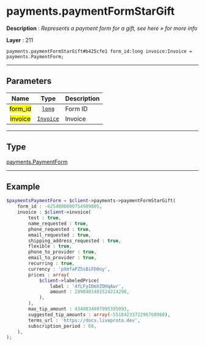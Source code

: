 # payments.paymentFormStarGift

**Description** : *Represents a payment form for a gift, see here » for more info*

**Layer** : 211

```tl
payments.paymentFormStarGift#b425cfe1 form_id:long invoice:Invoice = payments.PaymentForm;
```

---

## Parameters

| Name | Type | Description |
| :---: | :---: | :--- |
| <mark>form_id</mark> | [`long`](type/long) | Form ID |
| <mark>invoice</mark> | [`Invoice`](type/Invoice) | Invoice |

---

## Type

[payments.PaymentForm](type/payments.PaymentForm)

---

## Example

```php
$paymentsPaymentForm = $client->payments->paymentFormStarGift(
	form_id : -6254800000754989805,
	invoice : $client->invoice(
		test : true,
		name_requested : true,
		phone_requested : true,
		email_requested : true,
		shipping_address_requested : true,
		flexible : true,
		phone_to_provider : true,
		email_to_provider : true,
		recurring : true,
		currency : 'pXmfaPZ5sBiFD0oy',
		prices : array(
			$client->labeledPrice(
				label : '4fLFyIDmXZOHqAwr',
				amount : 2890401401524214298,
			),
		),
		max_tip_amount : 4349834997995395093,
		suggested_tip_amounts : array(-5518423372296768968),
		terms_url : 'https://docs.liveproto.dev',
		subscription_period : 68,
	),
);
```